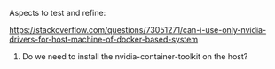 

Aspects to test and refine:

https://stackoverflow.com/questions/73051271/can-i-use-only-nvidia-drivers-for-host-machine-of-docker-based-system

1. Do we need to install the nvidia-container-toolkit on the host?
